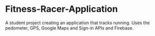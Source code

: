 # Fitness-Racer-Application
A student project creating an application that tracks running. Uses the pedometer, GPS, Google Maps and Sign-in APIs and Firebase. 
